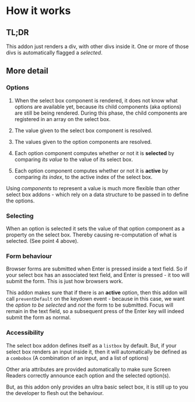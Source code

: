 # How it works

## TL;DR

This addon just renders a div, with other divs inside it. One or more of those divs is automatically flagged a _selected_.

## More detail

### Options

1. When the select box component is rendered, it does not know what options are available yet, because its child components (aka options) are still be being rendered. During this phase, the child components are registered in an array on the select box.

2. The value given to the select box component is resolved.

3. The values given to the option components are resolved.

4. Each option component computes whether or not it is **selected** by comparing _its value_ to the value of its select box.

5. Each option component computes whether or not it is **active** by comparing _its index_, to the active index of the select box.

Using _components_ to represent a value is much more flexible than other select box addons - which rely on a data structure to be passed in to define the options.

### Selecting

When an option is selected it sets the value of that option component as a property on the select box. Thereby causing re-computation of what is selected. (See point 4 above).

### Form behaviour

Browser forms are submitted when Enter is pressed inside a text field. So if your select box has an associated text field, and Enter is pressed - it too will submit the form. This is just how browsers work.

This addon makes sure that if there is an **active** option, then this addon will call `preventDefault` on the keydown event - because in this case, we want the _option to be selected_ and _not_ the form to be submitted. Focus will remain in the text field, so a subsequent press of the Enter key will indeed submit the form as normal.

### Accessibility

The select box addon defines itself as a `listbox` by default. But, if your select box renders an input inside it, then it will automatically be defined as a `combobox` (A combination of an input, and a list of options)

Other aria attributes are provided automatically to make sure Screen Readers correctly announce each option and the selected option(s).

But, as this addon only provides an ultra basic select box, it is still up to you the developer to flesh out the behaviour.
